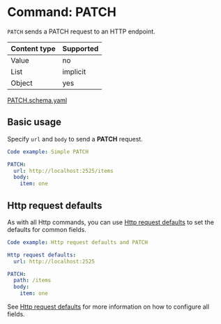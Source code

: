 # Command: PATCH

`PATCH` sends a PATCH request to an HTTP endpoint.

| Content type | Supported |
|--------------|-----------|
| Value        | no        |
| List         | implicit  |
| Object       | yes       |

[PATCH.schema.yaml](schema/PATCH.schema.yaml)

## Basic usage

Specify `url` and `body` to send a **PATCH** request.

```yaml instacli
Code example: Simple PATCH

PATCH:
  url: http://localhost:2525/items
  body:
    item: one
```

## Http request defaults

As with all Http commands, you can use [Http request defaults](Http%20request%20defaults.spec.md) to set the defaults
for common fields.

```yaml instacli
Code example: Http request defaults and PATCH

Http request defaults:
  url: http://localhost:2525

PATCH:
  path: /items
  body:
    item: one
```

See [Http request defaults](Http%20request%20defaults.spec.md) for more information on how to configure all fields.
